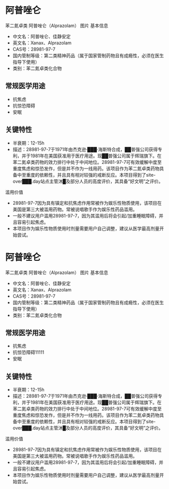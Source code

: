 # 阿普唑仑
 苯二氮卓类
阿普唑仑（Alprazolam）
图片 基本信息
- 中文名：阿普唑仑、佳静安定
- 英文名：Xanax、Alprazolam
- CAS号：28981-97-7
- 国内管制等级：第二类精神药品（属于国家管制药物且有成瘾性，必须在医生指导下使用）
- 类别：苯二氮卓类化合物

## 常规医学用途
- 抗焦虑
- 抗惊恐障碍
- 安眠

## 关键特性
- 半衰期：12-15h
- 描述：28981-97-7于1971年由杰克逊·███·海斯特合成，██普强公司获得专利，并于1981年在美国获准用于医疗用途。现██普强公司属于辉瑞旗下。在苯二氮卓类药物的效力排行中处于中间地位。28981-97-7可有效缓解中度至重度焦虑和惊恐发作，但是并不作为一线用药。该项目作为苯二氮卓类药物具备中至重度的依赖性，并且具有相对较强的戒断反应。本项目得到了site-over███.day站点主管沐█及部分人员的高度评价，其具备“好文明”之评价。

 滥用价值
- 28981-97-7因为具有镇定和抗焦虑作用常被作为娱乐性物质使用，该项目在美国是第三大被滥用药物。常被说唱歌手作为娱乐性药品滥用。
- 一般不建议用户滥用28981-97-7，因为其滥用后将会引起/加重睡眠障碍，并且容易引起焦虑。
- 本项目作为娱乐性物质使用时剂量需要用户自己调整，建议从医学最高剂量开始尝试。
# 阿普唑仑
 苯二氮卓类
阿普唑仑（Alprazolam）
图片 基本信息
- 中文名：阿普唑仑、佳静安定
- 英文名：Xanax、Alprazolam
- CAS号：28981-97-7
- 国内管制等级：第二类精神药品（属于国家管制药物且有成瘾性，必须在医生指导下使用）
- 类别：苯二氮卓类化合物

## 常规医学用途
- 抗焦虑
- 抗惊恐障碍11111
- 安眠

## 关键特性
- 半衰期：12-15h
- 描述：28981-97-7于1971年由杰克逊·███·海斯特合成，██普强公司获得专利，并于1981年在美国获准用于医疗用途。现██普强公司属于辉瑞旗下。在苯二氮卓类药物的效力排行中处于中间地位。28981-97-7可有效缓解中度至重度焦虑和惊恐发作，但是并不作为一线用药。该项目作为苯二氮卓类药物具备中至重度的依赖性，并且具有相对较强的戒断反应。本项目得到了site-over███.day站点主管沐█及部分人员的高度评价，其具备“好文明”之评价。

 滥用价值
- 28981-97-7因为具有镇定和抗焦虑作用常被作为娱乐性物质使用，该项目在美国是第三大被滥用药物。常被说唱歌手作为娱乐性药品滥用。
- 一般不建议用户滥用28981-97-7，因为其滥用后将会引起/加重睡眠障碍，并且容易引起焦虑。
- 本项目作为娱乐性物质使用时剂量需要用户自己调整，建议从医学最高剂量开始尝试。